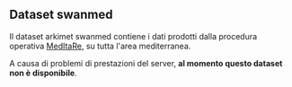 ## Dataset swanmed

Il dataset arkimet swanmed contiene i dati prodotti dalla procedura
operativa [MedItaRe](MedItaRe.md), su tutta l'area mediterranea.

A causa di problemi di prestazioni del server, **al momento questo
dataset non è disponibile**.
